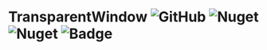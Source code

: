 # TransparentWindow ![GitHub](https://img.shields.io/github/license/usaginya/NotepadPlusPlusPlugins.svg?style=flat-square) ![Nuget](https://img.shields.io/nuget/v/DllExport.svg?label=DllExport&style=flat-square) ![Nuget](https://img.shields.io/nuget/dt/DllExport.svg?color=6af&style=flat-square) ![Badge](https://img.shields.io/badge/.net%20framework-3.5-865FC5.svg?style=flat-square)
